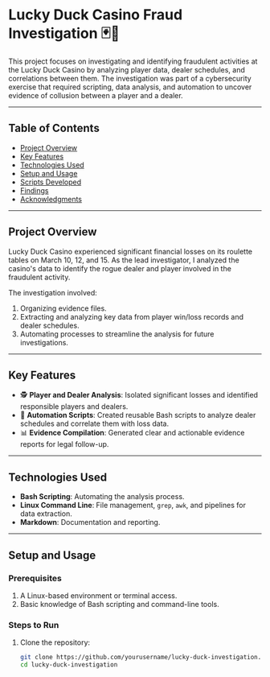 # Lucky Duck Casino Fraud Investigation 🃏🎰

This project focuses on investigating and identifying fraudulent activities at the Lucky Duck Casino by analyzing player data, dealer schedules, and correlations between them. The investigation was part of a cybersecurity exercise that required scripting, data analysis, and automation to uncover evidence of collusion between a player and a dealer.

---

## Table of Contents
- [Project Overview](#project-overview)
- [Key Features](#key-features)
- [Technologies Used](#technologies-used)
- [Setup and Usage](#setup-and-usage)
- [Scripts Developed](#scripts-developed)
- [Findings](#findings)
- [Acknowledgments](#acknowledgments)

---

## Project Overview
Lucky Duck Casino experienced significant financial losses on its roulette tables on March 10, 12, and 15. As the lead investigator, I analyzed the casino's data to identify the rogue dealer and player involved in the fraudulent activity.  

The investigation involved:  
1. Organizing evidence files.  
2. Extracting and analyzing key data from player win/loss records and dealer schedules.  
3. Automating processes to streamline the analysis for future investigations.

---

## Key Features
- 🕵️ **Player and Dealer Analysis**: Isolated significant losses and identified responsible players and dealers.  
- 📜 **Automation Scripts**: Created reusable Bash scripts to analyze dealer schedules and correlate them with loss data.  
- 📊 **Evidence Compilation**: Generated clear and actionable evidence reports for legal follow-up.  

---

## Technologies Used
- **Bash Scripting**: Automating the analysis process.  
- **Linux Command Line**: File management, `grep`, `awk`, and pipelines for data extraction.  
- **Markdown**: Documentation and reporting.  

---

## Setup and Usage

### Prerequisites
1. A Linux-based environment or terminal access.  
2. Basic knowledge of Bash scripting and command-line tools.  

### Steps to Run
1. Clone the repository:  
   ```bash
   git clone https://github.com/yourusername/lucky-duck-investigation.git
   cd lucky-duck-investigation


